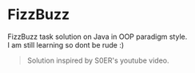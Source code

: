 # FizzBuzz

FizzBuzz task solution on Java in OOP paradigm style. <br>
I am still learning so dont be rude :)
>Solution inspired by S0ER's youtube video.
